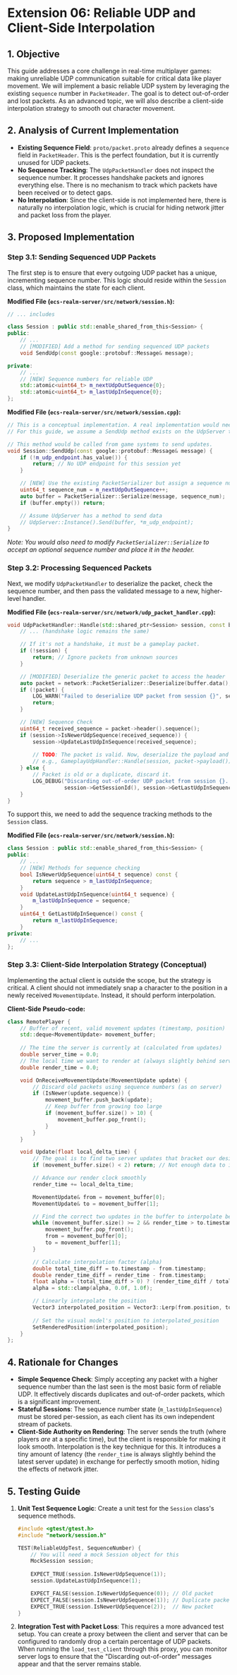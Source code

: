 # Extension 06: Reliable UDP and Client-Side Interpolation

## 1. Objective

This guide addresses a core challenge in real-time multiplayer games: making unreliable UDP communication suitable for critical data like player movement. We will implement a basic reliable UDP system by leveraging the existing `sequence` number in `PacketHeader`. The goal is to detect out-of-order and lost packets. As an advanced topic, we will also describe a client-side interpolation strategy to smooth out character movement.

## 2. Analysis of Current Implementation

*   **Existing Sequence Field**: `proto/packet.proto` already defines a `sequence` field in `PacketHeader`. This is the perfect foundation, but it is currently unused for UDP packets.
*   **No Sequence Tracking**: The `UdpPacketHandler` does not inspect the sequence number. It processes handshake packets and ignores everything else. There is no mechanism to track which packets have been received or to detect gaps.
*   **No Interpolation**: Since the client-side is not implemented here, there is naturally no interpolation logic, which is crucial for hiding network jitter and packet loss from the player.

## 3. Proposed Implementation

### Step 3.1: Sending Sequenced UDP Packets

The first step is to ensure that every outgoing UDP packet has a unique, incrementing sequence number. This logic should reside within the `Session` class, which maintains the state for each client.

**Modified File (`ecs-realm-server/src/network/session.h`):**
```cpp
// ... includes

class Session : public std::enable_shared_from_this<Session> {
public:
    // ...
    // [MODIFIED] Add a method for sending sequenced UDP packets
    void SendUdp(const google::protobuf::Message& message);

private:
    // ...
    // [NEW] Sequence numbers for reliable UDP
    std::atomic<uint64_t> m_nextUdpOutSequence{0};
    std::atomic<uint64_t> m_lastUdpInSequence{0};
};
```

**Modified File (`ecs-realm-server/src/network/session.cpp`):**
```cpp
// This is a conceptual implementation. A real implementation would need a UDP socket from the UdpServer.
// For this guide, we assume a SendUdp method exists on the UdpServer that takes a buffer and endpoint.

// This method would be called from game systems to send updates.
void Session::SendUdp(const google::protobuf::Message& message) {
    if (!m_udp_endpoint.has_value()) {
        return; // No UDP endpoint for this session yet
    }

    // [NEW] Use the existing PacketSerializer but assign a sequence number
    uint64_t sequence_num = m_nextUdpOutSequence++;
    auto buffer = PacketSerializer::Serialize(message, sequence_num);
    if (buffer.empty()) return;

    // Assume UdpServer has a method to send data
    // UdpServer::Instance().Send(buffer, *m_udp_endpoint);
}
```
*Note: You would also need to modify `PacketSerializer::Serialize` to accept an optional sequence number and place it in the header.*

### Step 3.2: Processing Sequenced Packets

Next, we modify `UdpPacketHandler` to deserialize the packet, check the sequence number, and then pass the validated message to a new, higher-level handler.

**Modified File (`ecs-realm-server/src/network/udp_packet_handler.cpp`):**
```cpp
void UdpPacketHandler::Handle(std::shared_ptr<Session> session, const boost::asio::ip::udp::endpoint& endpoint, const std::vector<std::byte>& buffer, size_t size) {
    // ... (handshake logic remains the same)

    // If it's not a handshake, it must be a gameplay packet.
    if (!session) {
        return; // Ignore packets from unknown sources
    }

    // [MODIFIED] Deserialize the generic packet to access the header
    auto packet = network::PacketSerializer::Deserialize(buffer.data(), size);
    if (!packet) {
        LOG_WARN("Failed to deserialize UDP packet from session {}", session->GetSessionId());
        return;
    }

    // [NEW] Sequence Check
    uint64_t received_sequence = packet->header().sequence();
    if (session->IsNewerUdpSequence(received_sequence)) {
        session->UpdateLastUdpInSequence(received_sequence);
        
        // TODO: The packet is valid. Now, deserialize the payload and pass it to a game logic handler.
        // e.g., GameplayUdpHandler::Handle(session, packet->payload());
    } else {
        // Packet is old or a duplicate, discard it.
        LOG_DEBUG("Discarding out-of-order UDP packet from session {}. Last seen: {}, Received: {}", 
                  session->GetSessionId(), session->GetLastUdpInSequence(), received_sequence);
    }
}
```

To support this, we need to add the sequence tracking methods to the `Session` class.

**Modified File (`ecs-realm-server/src/network/session.h`):**
```cpp
class Session : public std::enable_shared_from_this<Session> {
public:
    // ...
    // [NEW] Methods for sequence checking
    bool IsNewerUdpSequence(uint64_t sequence) const {
        return sequence > m_lastUdpInSequence;
    }
    void UpdateLastUdpInSequence(uint64_t sequence) {
        m_lastUdpInSequence = sequence;
    }
    uint64_t GetLastUdpInSequence() const {
        return m_lastUdpInSequence;
    }
private:
    // ...
};
```

### Step 3.3: Client-Side Interpolation Strategy (Conceptual)

Implementing the actual client is outside the scope, but the strategy is critical. A client should not immediately snap a character to the position in a newly received `MovementUpdate`. Instead, it should perform interpolation.

**Client-Side Pseudo-code:**

```cpp
class RemotePlayer {
    // Buffer of recent, valid movement updates (timestamp, position)
    std::deque<MovementUpdate> movement_buffer;
    
    // The time the server is currently at (calculated from updates)
    double server_time = 0.0;
    // The local time we want to render at (always slightly behind server_time)
    double render_time = 0.0;

    void OnReceiveMovementUpdate(MovementUpdate update) {
        // Discard old packets using sequence numbers (as on server)
        if (IsNewer(update.sequence)) {
            movement_buffer.push_back(update);
            // Keep buffer from growing too large
            if (movement_buffer.size() > 10) {
                movement_buffer.pop_front();
            }
        }
    }

    void Update(float local_delta_time) {
        // The goal is to find two server updates that bracket our desired render_time
        if (movement_buffer.size() < 2) return; // Not enough data to interpolate

        // Advance our render clock smoothly
        render_time += local_delta_time;

        MovementUpdate& from = movement_buffer[0];
        MovementUpdate& to = movement_buffer[1];

        // Find the correct two updates in the buffer to interpolate between
        while (movement_buffer.size() >= 2 && render_time > to.timestamp) {
            movement_buffer.pop_front();
            from = movement_buffer[0];
            to = movement_buffer[1];
        }

        // Calculate interpolation factor (alpha)
        double total_time_diff = to.timestamp - from.timestamp;
        double render_time_diff = render_time - from.timestamp;
        float alpha = (total_time_diff > 0) ? (render_time_diff / total_time_diff) : 1.0f;
        alpha = std::clamp(alpha, 0.0f, 1.0f);

        // Linearly interpolate the position
        Vector3 interpolated_position = Vector3::Lerp(from.position, to.position, alpha);
        
        // Set the visual model's position to interpolated_position
        SetRenderedPosition(interpolated_position);
    }
};
```

## 4. Rationale for Changes

*   **Simple Sequence Check**: Simply accepting any packet with a higher sequence number than the last seen is the most basic form of reliable UDP. It effectively discards duplicates and out-of-order packets, which is a significant improvement.
*   **Stateful Sessions**: The sequence number state (`m_lastUdpInSequence`) must be stored per-session, as each client has its own independent stream of packets.
*   **Client-Side Authority on Rendering**: The server sends the truth (where players *are* at a specific time), but the client is responsible for making it look smooth. Interpolation is the key technique for this. It introduces a tiny amount of latency (the `render_time` is always slightly behind the latest server update) in exchange for perfectly smooth motion, hiding the effects of network jitter.

## 5. Testing Guide

1.  **Unit Test Sequence Logic**: Create a unit test for the `Session` class's sequence methods.
    ```cpp
    #include <gtest/gtest.h>
    #include "network/session.h"

    TEST(ReliableUdpTest, SequenceNumber) {
        // You will need a mock Session object for this
        MockSession session;
        
        EXPECT_TRUE(session.IsNewerUdpSequence(1));
        session.UpdateLastUdpInSequence(1);

        EXPECT_FALSE(session.IsNewerUdpSequence(0)); // Old packet
        EXPECT_FALSE(session.IsNewerUdpSequence(1)); // Duplicate packet
        EXPECT_TRUE(session.IsNewerUdpSequence(2));  // New packet
    }
    ```
2.  **Integration Test with Packet Loss**: This requires a more advanced test setup. You can create a proxy between the client and server that can be configured to randomly drop a certain percentage of UDP packets. When running the `load_test_client` through this proxy, you can monitor server logs to ensure that the "Discarding out-of-order" messages appear and that the server remains stable.
